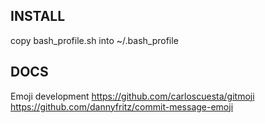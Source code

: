INSTALL
-------

copy bash_profile.sh into ~/.bash_profile

DOCS
----

Emoji development
https://github.com/carloscuesta/gitmoji
https://github.com/dannyfritz/commit-message-emoji
